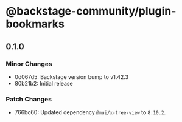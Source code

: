 # @backstage-community/plugin-bookmarks

## 0.1.0

### Minor Changes

- 0d067d5: Backstage version bump to v1.42.3
- 80b21b2: Initial release

### Patch Changes

- 766bc60: Updated dependency `@mui/x-tree-view` to `8.10.2`.
